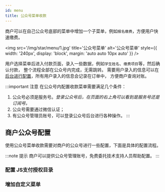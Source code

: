 ```yaml
---
id: menu
title: 公众号菜单收款
---
```


商户可以在自己公众号底部的菜单中增加一个子菜单，例如`报名缴费`，方便用户快速缴费。

<img src='/img/star/menu/1.jpg' title='公众号菜单' alt='公众号菜单'
  style={{
    width: '240px', display: 'block', margin: 'auto auto 10px auto'
  }}
/>

用户选择菜单后进入付款页面，录入一些数据，例如`学生姓名`、`缴费项目`等，然后确认付款，
整个流程全部在公众号内完成，无需跳转。
需要用户录入的信息可以在[后台进行配置](./busidata)，所有用户录入的信息会记录在订单中，
方便商户查询对账。

:::important 注意
在公众号内配置收款菜单需要满足几个条件：

1. 公众号必须是服务号。_登录公众号后，在页面的右上角可以看到是服务号还是订阅号。_
1. 公众号需要通过微信认证；
1. 有公众号管理员账号，可以登录公众号后台进行各种操作。
:::

## 商户公众号配置

使用公众号菜单收款需要对商户的公众号进行一些配置，下面是具体的配置流程。

:::note 提示
商户可以提供公众号管理账号，免费委托技术支持人员帮助配置。
:::

### 配置 JS支付授权目录

### 增加自定义菜单
